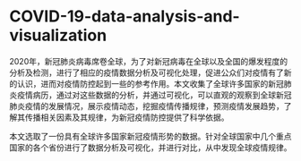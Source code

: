 # COVID-19-data-analysis-and-visualization

2020年，新冠肺炎病毒席卷全球，为了对新冠病毒在全球以及全国的爆发程度的分析及检测，进行了相应的疫情数据分析及可视化处理，促进公众们对疫情有了新的认识，进而对疫情防控起到一些的参考作用。本文收集了全球许多国家的新冠肺炎疫情病历，通过对这些数据的分析，并通过可视化，可以直观的观察到全球新冠肺炎疫情的发展情况，展示疫情动态，挖掘疫情传播规律，预测疫情发展趋势，了解其传播相关因素及其规律，为新冠疫情防控提供了科学依据。

本文选取了一份具有全球许多国家新冠疫情形势的数据。针对全球国家中几个重点国家的各个省份进行了数据分析及可视化，并进行对比，从中发现全球疫情规律。
